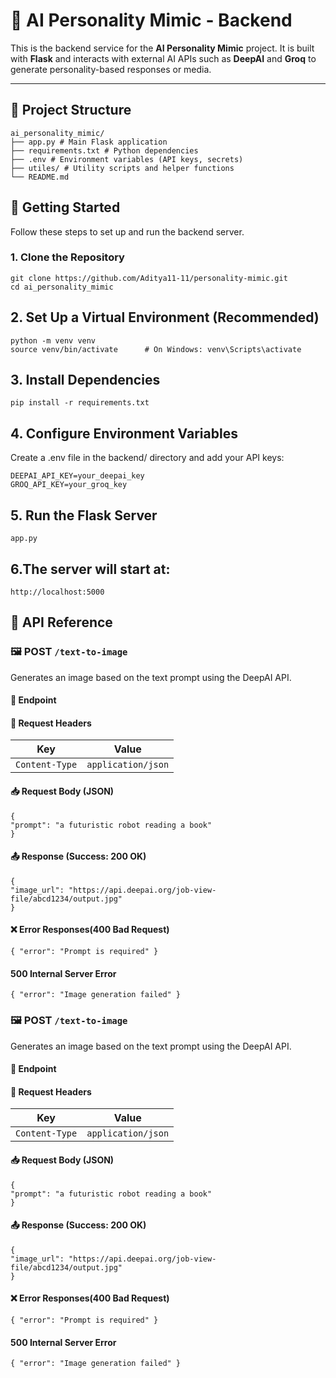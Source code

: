 # 🧠 AI Personality Mimic - Backend

This is the backend service for the **AI Personality Mimic** project. It is built with **Flask** and interacts with external AI APIs such as **DeepAI** and **Groq** to generate personality-based responses or media.

---

## 📁 Project Structure

    ai_personality_mimic/
    ├── app.py # Main Flask application
    ├── requirements.txt # Python dependencies
    ├── .env # Environment variables (API keys, secrets)
    ├── utiles/ # Utility scripts and helper functions
    └── README.md

## 🚀 Getting Started

Follow these steps to set up and run the backend server.

### 1. Clone the Repository

    git clone https://github.com/Aditya11-11/personality-mimic.git
    cd ai_personality_mimic

## 2. Set Up a Virtual Environment (Recommended)
    python -m venv venv
    source venv/bin/activate      # On Windows: venv\Scripts\activate
## 3. Install Dependencies
    pip install -r requirements.txt
## 4. Configure Environment Variables
Create a .env file in the backend/ directory and add your API keys:

    DEEPAI_API_KEY=your_deepai_key
    GROQ_API_KEY=your_groq_key
## 5. Run the Flask Server
    app.py

## 6.The server will start at:

    http://localhost:5000


## 📡 API Reference

### 🖼️ POST `/text-to-image`

Generates an image based on the text prompt using the DeepAI API.

#### 🔗 Endpoint


#### 🧾 Request Headers
| Key           | Value               |
|---------------|---------------------|
| `Content-Type` | `application/json`  |

#### 📥 Request Body (JSON)


    {
    "prompt": "a futuristic robot reading a book"
    }

 #### 📤 Response (Success: 200 OK)

    {
    "image_url": "https://api.deepai.org/job-view-file/abcd1234/output.jpg"
    }

#### ❌ Error Responses(400 Bad Request)
    { "error": "Prompt is required" }

#### 500 Internal Server Error
    { "error": "Image generation failed" }

    
### 🖼️ POST `/text-to-image`

Generates an image based on the text prompt using the DeepAI API.

#### 🔗 Endpoint


#### 🧾 Request Headers
| Key           | Value               |
|---------------|---------------------|
| `Content-Type` | `application/json`  |

#### 📥 Request Body (JSON)


    {
    "prompt": "a futuristic robot reading a book"
    }

 #### 📤 Response (Success: 200 OK)

    {
    "image_url": "https://api.deepai.org/job-view-file/abcd1234/output.jpg"
    }

#### ❌ Error Responses(400 Bad Request)
    { "error": "Prompt is required" }

#### 500 Internal Server Error
    { "error": "Image generation failed" }
